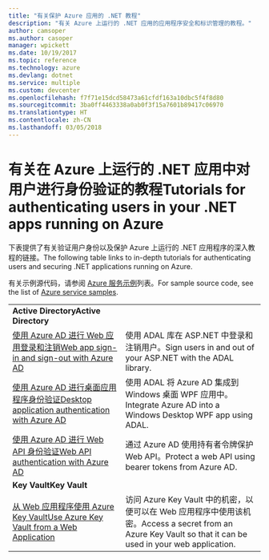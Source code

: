 ```yaml
---
title: "有关保护 Azure 应用的 .NET 教程"
description: "有关 Azure 上运行的 .NET 应用的应用程序安全和标识管理的教程。"
author: camsoper
ms.author: casoper
manager: wpickett
ms.date: 10/19/2017
ms.topic: reference
ms.technology: azure
ms.devlang: dotnet
ms.service: multiple
ms.custom: devcenter
ms.openlocfilehash: f7f71e15dcd58473a61cfdf163a10dbc5f4f8d80
ms.sourcegitcommit: 3ba0ff4463338a0ab0f3f15a7601b89417c06970
ms.translationtype: HT
ms.contentlocale: zh-CN
ms.lasthandoff: 03/05/2018
---
```

# <a name="tutorials-for-authenticating-users-in-your-net-apps-running-on-azure"></a><span data-ttu-id="3b4c0-103">有关在 Azure 上运行的 .NET 应用中对用户进行身份验证的教程</span><span class="sxs-lookup"><span data-stu-id="3b4c0-103">Tutorials for authenticating users in your .NET apps running on Azure</span></span>

<span data-ttu-id="3b4c0-104">下表提供了有关验证用户身份以及保护 Azure 上运行的 .NET 应用程序的深入教程的链接。</span><span class="sxs-lookup"><span data-stu-id="3b4c0-104">The following table links to in-depth tutorials for authenticating users and securing .NET applications running on Azure.</span></span>

<span data-ttu-id="3b4c0-105">有关示例源代码，请参阅 [Azure 服务示例](https://azure.microsoft.com/resources/samples/?platform=dotnet)列表。</span><span class="sxs-lookup"><span data-stu-id="3b4c0-105">For sample source code, see the list of [Azure service samples](https://azure.microsoft.com/resources/samples/?platform=dotnet).</span></span>

| | |
|---|---|
|<span data-ttu-id="3b4c0-106">**Active Directory**</span><span class="sxs-lookup"><span data-stu-id="3b4c0-106">**Active Directory**</span></span>||
| <span data-ttu-id="3b4c0-107">[使用 Azure AD 进行 Web 应用登录和注销][1]</span><span class="sxs-lookup"><span data-stu-id="3b4c0-107">[Web app sign-in and sign-out with Azure AD][1]</span></span> | <span data-ttu-id="3b4c0-108">使用 ADAL 库在 ASP.NET 中登录和注销用户。</span><span class="sxs-lookup"><span data-stu-id="3b4c0-108">Sign users in and out of your ASP.NET with the ADAL library.</span></span>
| <span data-ttu-id="3b4c0-109">[使用 Azure AD 进行桌面应用程序身份验证][2]</span><span class="sxs-lookup"><span data-stu-id="3b4c0-109">[Desktop application authentication with Azure AD][2]</span></span>| <span data-ttu-id="3b4c0-110">使用 ADAL 将 Azure AD 集成到 Windows 桌面 WPF 应用中。</span><span class="sxs-lookup"><span data-stu-id="3b4c0-110">Integrate Azure AD into a Windows Desktop WPF app using ADAL.</span></span> | 
| <span data-ttu-id="3b4c0-111">[使用 Azure AD 进行 Web API 身份验证][3]</span><span class="sxs-lookup"><span data-stu-id="3b4c0-111">[Web API authentication with Azure AD][3]</span></span> | <span data-ttu-id="3b4c0-112">通过 Azure AD 使用持有者令牌保护 Web API。</span><span class="sxs-lookup"><span data-stu-id="3b4c0-112">Protect a web API using bearer tokens from Azure AD.</span></span> |
|<span data-ttu-id="3b4c0-113">**Key Vault**</span><span class="sxs-lookup"><span data-stu-id="3b4c0-113">**Key Vault**</span></span>||
| <span data-ttu-id="3b4c0-114">[从 Web 应用程序使用 Azure Key Vault][4]</span><span class="sxs-lookup"><span data-stu-id="3b4c0-114">[Use Azure Key Vault from a Web Application][4]</span></span> | <span data-ttu-id="3b4c0-115">访问 Azure Key Vault 中的机密，以便可以在 Web 应用程序中使用该机密。</span><span class="sxs-lookup"><span data-stu-id="3b4c0-115">Access a secret from an Azure Key Vault so that it can be used in your web application.</span></span> | 

[1]: /azure/active-directory/develop/active-directory-devquickstarts-webapp-dotnet
[2]: /azure/active-directory/develop/active-directory-devquickstarts-dotnet
[3]: /azure/active-directory/develop/active-directory-devquickstarts-webapi-dotnet
[4]: /azure/key-vault/key-vault-use-from-web-application